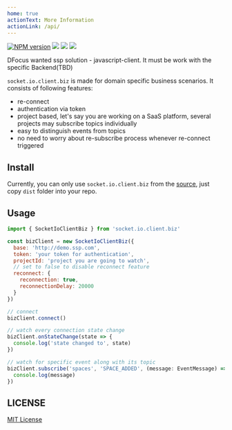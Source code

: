 ```yaml
---
home: true
actionText: More Information
actionLink: /api/
---
```


[![NPM version][npm-image]][npm-url]
![][david-url]
![][dt-url]
![][license-url]

DFocus wanted ssp solution - javascript-client. It must be work with the specific Backend(TBD)

`socket.io.client.biz` is made for domain specific business scenarios. It consists of following features:

- re-connect
- authentication via token
- project based, let's say you are working on a SaaS platform, several projects may subscribe topics individually
- easy to distinguish events from topics
- no need to worry about re-subscribe process whenever re-connect triggered

## Install

Currently, you can only use `socket.io.client.biz` from the [source](https://github.com/DFocusFE/socket.io.client.biz), just copy `dist` folder into your repo.

## Usage

```javascript
import { SocketIoClientBiz } from 'socket.io.client.biz'

const bizClient = new SocketIoClientBiz({
  base: 'http://demo.ssp.com',
  token: 'your token for authentication',
  projectId: 'project you are going to watch',
  // set to false to disable reconnect feature
  reconnect: {
    reconnection: true,
    reconnectionDelay: 20000
  }
})

// connect
bizClient.connect()

// watch every connection state change
bizClient.onStateChange(state => {
  console.log('state changed to', state)
})

// watch for specific event along with its topic
bizClient.subscribe('spaces', 'SPACE_ADDED', (message: EventMessage) => {
  console.log(message)
})
```

## LICENSE

[MIT License](https://raw.githubusercontent.com/DFocusFE/socket.io.client.biz/master/LICENSE)

[npm-url]: https://npmjs.org/package/socket.io.client.biz
[npm-image]: https://badge.fury.io/js/socket.io.client.biz.png
[david-url]: https://david-dm.org/DFocusFE/socket.io.client.biz.png
[dt-url]: https://img.shields.io/npm/dt/socket.io.client.biz.svg
[license-url]: https://img.shields.io/npm/l/socket.io.client.biz.svg
